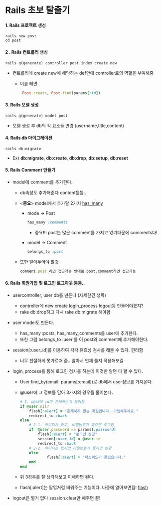 # Rails 초보 탈출기

#### 1. Rails 프로젝트 생성

```
rails new post
cd post 
```
#### 2 . Rails 컨트롤러 생성

```
rails g(ganerate) controller post index create new
```
- 컨트롤러에 create new에 해당하는 def안에 controller로의 역할을 부여해줌

  - 이를 테면

    ````ruby
     Post.create, Post.find(params[:id])
    ````

#### 3. Rails 모델 생성

```
rails g(generate) model post
```

- 모델 생성 후 db의 각 요소들 변경 (username,title,content)

#### 4. Rails db 마이그레이션 

```
rails db:migrate
```

- Ex) **db:migrate**, **db:create**, **db:drop**,  **db:setup**,  **db:reset** 

#### 5. Rails Comment 만들기

- model에 comment를 추가한다.

  - db속성도 추가해준다 content등등..

  - <**중요**> model에서 추가할 2가지 [has_many](http://guides.rubyonrails.org/association_basics.html#the-has-many-association)

    - mode -> Post

      ```ruby
      has_many :comments
      ```

      - 중요!!! post는 많은 comment를 가지고 있기때문에 comments다!

    - model -> Comment

      ```ruby
      belongs_to :post
      ```

  - 또한 알아두어야 할것

    ```ruby
    comment.post 하면 접근가능 반대로 post.comment하면 접근가능
    ```


#### 6. Rails 회원가입 및 로그인 로그아웃 등등..

- usercontroller, user db를 만든다 (자세한건 생략)

  - controller에 new create login_process logout등 만들어야겠지?
  - rake db:drop하고 다시 rake db:migrate 해야함

- user model도 만든다.

  - has_many :posts, has_many_comments를 user에 추가한다.
  - 또한 그럼 belongs_to :user 를 이  post와  comment에 추가해야한다.

- session[:user_id]를 이용하여 각각 유효성 검사를 해볼 수 있다. 편리함

  - 너무 친절하게 못가르쳐 줌.. 알아서 언제 쓸지 적용해보길

- login_process를 통해 로그인 검사를 하는데 이것만 알면 다 할 수 있다.

  - User.find_by(email: params[:email])로 db에서 user정보를 가져온다.

  - @user에 그 정보를 담아 3가지의 경우를 물어본다.

    ```ruby
    # 1. db내에 id가 존재하는지 물어봄
    if @user.nil?
    	flash[:alert] = "존재하지 않는 회원입니다. 가입해주세요."
    	redirect_to :back
    else 
    	# 2-1. 아이디가 있고, 비밀번호가 맞으면 로그인
    	if  @user.password == params[:password]
    		flash[:alert] = "로그인 성공"
    		session[:user_id] = @user.id
    		redirect_to :back
    	# 2-2. 아이디는 있지만 비밀번호가 틀리면 반환
    	else
    			flash[:alert] = "패스워드가 틀렸습니다."
    	end
    end
    ```

  - 위 3경우를 잘 생각해보고 이해하면 된다.

  - flash[:alert]는 팝업처럼 띄워주는 기능이다. 나중에 알아보면됨! [flash](http://api.rubyonrails.org/classes/ActionDispatch/Flash.html)

- logout은 별거 없다 session.clear만 해주면 끝!